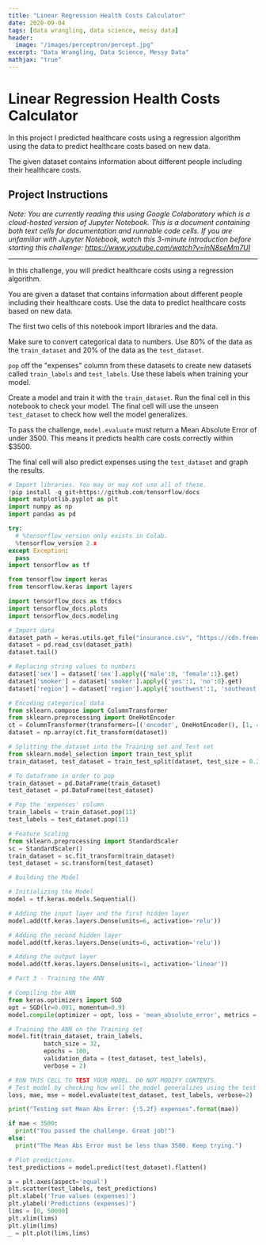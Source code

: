 ```yaml
---
title: "Linear Regression Health Costs Calculator"
date: 2020-09-04
tags: [data wrangling, data science, messy data]
header:
  image: "/images/perceptron/percept.jpg"
excerpt: "Data Wrangling, Data Science, Messy Data"
mathjax: "true"
---
```


# Linear Regression Health Costs Calculator

In this project I predicted healthcare costs using a regression algorithm using the data to predict healthcare costs based on new data.

The given dataset contains information about different people including their healthcare costs.

## Project Instructions

*Note: You are currently reading this using Google Colaboratory which is a cloud-hosted version of Jupyter Notebook. This is a document containing both text cells for documentation and runnable code cells. If you are unfamiliar with Jupyter Notebook, watch this 3-minute introduction before starting this challenge: https://www.youtube.com/watch?v=inN8seMm7UI*

---

In this challenge, you will predict healthcare costs using a regression algorithm.

You are given a dataset that contains information about different people including their healthcare costs. Use the data to predict healthcare costs based on new data.

The first two cells of this notebook import libraries and the data.

Make sure to convert categorical data to numbers. Use 80% of the data as the `train_dataset` and 20% of the data as the `test_dataset`.

`pop` off the "expenses" column from these datasets to create new datasets called `train_labels` and `test_labels`. Use these labels when training your model.

Create a model and train it with the `train_dataset`. Run the final cell in this notebook to check your model. The final cell will use the unseen `test_dataset` to check how well the model generalizes.

To pass the challenge, `model.evaluate` must return a Mean Absolute Error of under 3500. This means it predicts health care costs correctly within $3500.

The final cell will also predict expenses using the `test_dataset` and graph the results.


```python
# Import libraries. You may or may not use all of these.
!pip install -q git+https://github.com/tensorflow/docs
import matplotlib.pyplot as plt
import numpy as np
import pandas as pd

try:
  # %tensorflow_version only exists in Colab.
  %tensorflow_version 2.x
except Exception:
  pass
import tensorflow as tf

from tensorflow import keras
from tensorflow.keras import layers

import tensorflow_docs as tfdocs
import tensorflow_docs.plots
import tensorflow_docs.modeling
```


```python
# Import data
dataset_path = keras.utils.get_file("insurance.csv", "https://cdn.freecodecamp.org/project-data/health-costs/insurance.csv")
dataset = pd.read_csv(dataset_path)
dataset.tail()
```


```python
# Replacing string values to numbers
dataset['sex'] = dataset['sex'].apply({'male':0, 'female':1}.get) 
dataset['smoker'] = dataset['smoker'].apply({'yes':1, 'no':0}.get)
dataset['region'] = dataset['region'].apply({'southwest':1, 'southeast':2, 'northwest':3, 'northeast':4}.get)
```


```python
# Encoding categorical data
from sklearn.compose import ColumnTransformer
from sklearn.preprocessing import OneHotEncoder
ct = ColumnTransformer(transformers=[('encoder', OneHotEncoder(), [1, 4, 5])], remainder='passthrough')
dataset = np.array(ct.fit_transform(dataset))
```


```python
# Splitting the dataset into the Training set and Test set
from sklearn.model_selection import train_test_split
train_dataset, test_dataset = train_test_split(dataset, test_size = 0.2, random_state = 0)
```


```python
# To dataframe in order to pop
train_dataset = pd.DataFrame(train_dataset)
test_dataset = pd.DataFrame(test_dataset)
```


```python
# Pop the 'expenses' column
train_labels = train_dataset.pop(11)
test_labels = test_dataset.pop(11)
```


```python
# Feature Scaling
from sklearn.preprocessing import StandardScaler
sc = StandardScaler()
train_dataset = sc.fit_transform(train_dataset)
test_dataset = sc.transform(test_dataset)
```


```python
# Building the Model

# Initializing the Model
model = tf.keras.models.Sequential()

# Adding the input layer and the first hidden layer
model.add(tf.keras.layers.Dense(units=6, activation='relu'))

# Adding the second hidden layer
model.add(tf.keras.layers.Dense(units=6, activation='relu'))

# Adding the output layer
model.add(tf.keras.layers.Dense(units=1, activation='linear'))
```


```python
# Part 3 - Training the ANN

# Compiling the ANN
from keras.optimizers import SGD
opt = SGD(lr=0.001, momentum=0.9)
model.compile(optimizer = opt, loss = 'mean_absolute_error', metrics = ['mae', 'mse'])

# Training the ANN on the Training set
model.fit(train_dataset, train_labels,
          batch_size = 32,
          epochs = 100,
          validation_data = (test_dataset, test_labels),
          verbose = 2)
```


```python
# RUN THIS CELL TO TEST YOUR MODEL. DO NOT MODIFY CONTENTS.
# Test model by checking how well the model generalizes using the test set.
loss, mae, mse = model.evaluate(test_dataset, test_labels, verbose=2)

print("Testing set Mean Abs Error: {:5.2f} expenses".format(mae))

if mae < 3500:
  print("You passed the challenge. Great job!")
else:
  print("The Mean Abs Error must be less than 3500. Keep trying.")

# Plot predictions.
test_predictions = model.predict(test_dataset).flatten()

a = plt.axes(aspect='equal')
plt.scatter(test_labels, test_predictions)
plt.xlabel('True values (expenses)')
plt.ylabel('Predictions (expenses)')
lims = [0, 50000]
plt.xlim(lims)
plt.ylim(lims)
_ = plt.plot(lims,lims)

```
